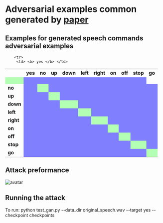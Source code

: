 Adversarial examples common generated by [paper](https://github.com/winterwindwang/SpeechAdvGan)
================================

Examples for generated speech commands adversarial examples 
--------------------------

<style>
	.wrong_cell {
		background-color:  #8080ff
	}
    
    .right_cell {
    	background-color:  #b3ffb3
    }


</style>

<table>
<tr>
<td> </td>
<td><b> yes </b></td> 
<td><b> no </b></td> 
<td><b> up </b></td> 
<td><b> down </b></td> 
<td><b> left </b></td> 
<td><b> right </b></td> 
<td><b> on </b></td> 
<td><b> off </b></td> 
<td><b> stop </b></td> 
<td><b> go </b></td> 

</tr>

<!-- source = yes --> 
		<tr>
		 <td> <b> yes </b> </td>
	
<td class="right_cell"><a href="demo_output/data/yes//6f2f57c1_nohash_0.wav"><img src="https://cdn3.iconfinder.com/data/icons/pretty-office-part-9-shadow-style-2/256/Sound-on.png" width="16px" height="16px" /> </a>   </td>
		
<td class="wrong_cell"><a href="demo_output/result/no/yes/6f2f57c1_nohash_0.wav"><img src="https://cdn3.iconfinder.com/data/icons/pretty-office-part-9-shadow-style-2/256/Sound-on.png" width="16px" height="16px" /> </a>   </td>
		
<td class="wrong_cell"><a href="demo_output/result/up/yes/6f2f57c1_nohash_0.wav"><img src="https://cdn3.iconfinder.com/data/icons/pretty-office-part-9-shadow-style-2/256/Sound-on.png" width="16px" height="16px" /> </a>   </td>
		
<td class="wrong_cell"><a href="demo_output/result/down/yes/6f2f57c1_nohash_0.wav"><img src="https://cdn3.iconfinder.com/data/icons/pretty-office-part-9-shadow-style-2/256/Sound-on.png" width="16px" height="16px" /> </a>   </td>
		
<td class="wrong_cell"><a href="demo_output/result/left/yes/6f2f57c1_nohash_0.wav"><img src="https://cdn3.iconfinder.com/data/icons/pretty-office-part-9-shadow-style-2/256/Sound-on.png" width="16px" height="16px" /> </a>   </td>
		
<td class="wrong_cell"><a href="demo_output/result/right/yes/6f2f57c1_nohash_0.wav"><img src="https://cdn3.iconfinder.com/data/icons/pretty-office-part-9-shadow-style-2/256/Sound-on.png" width="16px" height="16px" /> </a>   </td>
		
<td class="wrong_cell"><a href="demo_output/result/on/yes/6f2f57c1_nohash_0.wav"><img src="https://cdn3.iconfinder.com/data/icons/pretty-office-part-9-shadow-style-2/256/Sound-on.png" width="16px" height="16px" /> </a>   </td>
		
<td class="wrong_cell"><a href="demo_output/result/off/yes/6f2f57c1_nohash_0.wav"><img src="https://cdn3.iconfinder.com/data/icons/pretty-office-part-9-shadow-style-2/256/Sound-on.png" width="16px" height="16px" /> </a>   </td>
		
<td class="wrong_cell"><a href="demo_output/result/stop/yes/6f2f57c1_nohash_0.wav"><img src="https://cdn3.iconfinder.com/data/icons/pretty-office-part-9-shadow-style-2/256/Sound-on.png" width="16px" height="16px" /> </a>   </td>
		
<td class="wrong_cell"><a href="demo_output/result/go/yes/6f2f57c1_nohash_0.wav"><img src="https://cdn3.iconfinder.com/data/icons/pretty-office-part-9-shadow-style-2/256/Sound-on.png" width="16px" height="16px" /> </a>   </td>
		
</tr>
<!-- source = no --> 
		<tr>
		 <td> <b> no </b> </td>
	
<td class="wrong_cell"><a href="demo_output/result/yes/no/9a69672b_nohash_0.wav"><img src="https://cdn3.iconfinder.com/data/icons/pretty-office-part-9-shadow-style-2/256/Sound-on.png" width="16px" height="16px" /> </a>   </td>
		
<td class="right_cell"><a href="demo_output/data/no//9a69672b_nohash_0.wav"><img src="https://cdn3.iconfinder.com/data/icons/pretty-office-part-9-shadow-style-2/256/Sound-on.png" width="16px" height="16px" /> </a>   </td>
		
<td class="wrong_cell"><a href="demo_output/result/up/no/9a69672b_nohash_0.wav"><img src="https://cdn3.iconfinder.com/data/icons/pretty-office-part-9-shadow-style-2/256/Sound-on.png" width="16px" height="16px" /> </a>   </td>
		
<td class="wrong_cell"><a href="demo_output/result/down/no/9a69672b_nohash_0.wav"><img src="https://cdn3.iconfinder.com/data/icons/pretty-office-part-9-shadow-style-2/256/Sound-on.png" width="16px" height="16px" /> </a>   </td>
		
<td class="wrong_cell"><a href="demo_output/result/left/no/9a69672b_nohash_0.wav"><img src="https://cdn3.iconfinder.com/data/icons/pretty-office-part-9-shadow-style-2/256/Sound-on.png" width="16px" height="16px" /> </a>   </td>
		
<td class="wrong_cell"><a href="demo_output/result/right/no/9a69672b_nohash_0.wav"><img src="https://cdn3.iconfinder.com/data/icons/pretty-office-part-9-shadow-style-2/256/Sound-on.png" width="16px" height="16px" /> </a>   </td>
		
<td class="wrong_cell"><a href="demo_output/result/on/no/9a69672b_nohash_0.wav"><img src="https://cdn3.iconfinder.com/data/icons/pretty-office-part-9-shadow-style-2/256/Sound-on.png" width="16px" height="16px" /> </a>   </td>
		
<td class="wrong_cell"><a href="demo_output/result/off/no/9a69672b_nohash_0.wav"><img src="https://cdn3.iconfinder.com/data/icons/pretty-office-part-9-shadow-style-2/256/Sound-on.png" width="16px" height="16px" /> </a>   </td>
		
<td class="wrong_cell"><a href="demo_output/result/stop/no/9a69672b_nohash_0.wav"><img src="https://cdn3.iconfinder.com/data/icons/pretty-office-part-9-shadow-style-2/256/Sound-on.png" width="16px" height="16px" /> </a>   </td>
		
<td class="wrong_cell"><a href="demo_output/result/go/no/9a69672b_nohash_0.wav"><img src="https://cdn3.iconfinder.com/data/icons/pretty-office-part-9-shadow-style-2/256/Sound-on.png" width="16px" height="16px" /> </a>   </td>
		
</tr>
<!-- source = up --> 
		<tr>
		 <td> <b> up </b> </td>
	
<td class="wrong_cell"><a href="demo_output/result/yes/up/653a48f5_nohash_0.wav"><img src="https://cdn3.iconfinder.com/data/icons/pretty-office-part-9-shadow-style-2/256/Sound-on.png" width="16px" height="16px" /> </a>   </td>
		
<td class="wrong_cell"><a href="demo_output/result/no/up/653a48f5_nohash_0.wav"><img src="https://cdn3.iconfinder.com/data/icons/pretty-office-part-9-shadow-style-2/256/Sound-on.png" width="16px" height="16px" /> </a>   </td>
		
<td class="right_cell"><a href="demo_output/data/up//653a48f5_nohash_0.wav"><img src="https://cdn3.iconfinder.com/data/icons/pretty-office-part-9-shadow-style-2/256/Sound-on.png" width="16px" height="16px" /> </a>   </td>
		
<td class="wrong_cell"><a href="demo_output/result/down/up/653a48f5_nohash_0.wav"><img src="https://cdn3.iconfinder.com/data/icons/pretty-office-part-9-shadow-style-2/256/Sound-on.png" width="16px" height="16px" /> </a>   </td>
		
<td class="wrong_cell"><a href="demo_output/result/left/up/653a48f5_nohash_0.wav"><img src="https://cdn3.iconfinder.com/data/icons/pretty-office-part-9-shadow-style-2/256/Sound-on.png" width="16px" height="16px" /> </a>   </td>
		
<td class="wrong_cell"><a href="demo_output/result/right/up/653a48f5_nohash_0.wav"><img src="https://cdn3.iconfinder.com/data/icons/pretty-office-part-9-shadow-style-2/256/Sound-on.png" width="16px" height="16px" /> </a>   </td>
		
<td class="wrong_cell"><a href="demo_output/result/on/up/653a48f5_nohash_0.wav"><img src="https://cdn3.iconfinder.com/data/icons/pretty-office-part-9-shadow-style-2/256/Sound-on.png" width="16px" height="16px" /> </a>   </td>
		
<td class="wrong_cell"><a href="demo_output/result/off/up/653a48f5_nohash_0.wav"><img src="https://cdn3.iconfinder.com/data/icons/pretty-office-part-9-shadow-style-2/256/Sound-on.png" width="16px" height="16px" /> </a>   </td>
		
<td class="wrong_cell"><a href="demo_output/result/stop/up/653a48f5_nohash_0.wav"><img src="https://cdn3.iconfinder.com/data/icons/pretty-office-part-9-shadow-style-2/256/Sound-on.png" width="16px" height="16px" /> </a>   </td>
		
<td class="wrong_cell"><a href="demo_output/result/go/up/653a48f5_nohash_0.wav"><img src="https://cdn3.iconfinder.com/data/icons/pretty-office-part-9-shadow-style-2/256/Sound-on.png" width="16px" height="16px" /> </a>   </td>
		
</tr>
<!-- source = down --> 
		<tr>
		 <td> <b> down </b> </td>
	
<td class="wrong_cell"><a href="demo_output/result/yes/down/5f814c23_nohash_0.wav"><img src="https://cdn3.iconfinder.com/data/icons/pretty-office-part-9-shadow-style-2/256/Sound-on.png" width="16px" height="16px" /> </a>   </td>
		
<td class="wrong_cell"><a href="demo_output/result/no/down/5f814c23_nohash_0.wav"><img src="https://cdn3.iconfinder.com/data/icons/pretty-office-part-9-shadow-style-2/256/Sound-on.png" width="16px" height="16px" /> </a>   </td>
		
<td class="wrong_cell"><a href="demo_output/result/up/down/5f814c23_nohash_0.wav"><img src="https://cdn3.iconfinder.com/data/icons/pretty-office-part-9-shadow-style-2/256/Sound-on.png" width="16px" height="16px" /> </a>   </td>
		
<td class="right_cell"><a href="demo_output/data/down//5f814c23_nohash_0.wav"><img src="https://cdn3.iconfinder.com/data/icons/pretty-office-part-9-shadow-style-2/256/Sound-on.png" width="16px" height="16px" /> </a>   </td>
		
<td class="wrong_cell"><a href="demo_output/result/left/down/5f814c23_nohash_0.wav"><img src="https://cdn3.iconfinder.com/data/icons/pretty-office-part-9-shadow-style-2/256/Sound-on.png" width="16px" height="16px" /> </a>   </td>
		
<td class="wrong_cell"><a href="demo_output/result/right/down/5f814c23_nohash_0.wav"><img src="https://cdn3.iconfinder.com/data/icons/pretty-office-part-9-shadow-style-2/256/Sound-on.png" width="16px" height="16px" /> </a>   </td>
		
<td class="wrong_cell"><a href="demo_output/result/on/down/5f814c23_nohash_0.wav"><img src="https://cdn3.iconfinder.com/data/icons/pretty-office-part-9-shadow-style-2/256/Sound-on.png" width="16px" height="16px" /> </a>   </td>
		
<td class="wrong_cell"><a href="demo_output/result/off/down/5f814c23_nohash_0.wav"><img src="https://cdn3.iconfinder.com/data/icons/pretty-office-part-9-shadow-style-2/256/Sound-on.png" width="16px" height="16px" /> </a>   </td>
		
<td class="wrong_cell"><a href="demo_output/result/stop/down/5f814c23_nohash_0.wav"><img src="https://cdn3.iconfinder.com/data/icons/pretty-office-part-9-shadow-style-2/256/Sound-on.png" width="16px" height="16px" /> </a>   </td>
		
<td class="wrong_cell"><a href="demo_output/result/go/down/5f814c23_nohash_0.wav"><img src="https://cdn3.iconfinder.com/data/icons/pretty-office-part-9-shadow-style-2/256/Sound-on.png" width="16px" height="16px" /> </a>   </td>
		
</tr>
<!-- source = left --> 
		<tr>
		 <td> <b> left </b> </td>
	
<td class="wrong_cell"><a href="demo_output/result/yes/left/4c841771_nohash_0.wav"><img src="https://cdn3.iconfinder.com/data/icons/pretty-office-part-9-shadow-style-2/256/Sound-on.png" width="16px" height="16px" /> </a>   </td>
		
<td class="wrong_cell"><a href="demo_output/result/no/left/4c841771_nohash_0.wav"><img src="https://cdn3.iconfinder.com/data/icons/pretty-office-part-9-shadow-style-2/256/Sound-on.png" width="16px" height="16px" /> </a>   </td>
		
<td class="wrong_cell"><a href="demo_output/result/up/left/4c841771_nohash_0.wav"><img src="https://cdn3.iconfinder.com/data/icons/pretty-office-part-9-shadow-style-2/256/Sound-on.png" width="16px" height="16px" /> </a>   </td>
		
<td class="wrong_cell"><a href="demo_output/result/down/left/4c841771_nohash_0.wav"><img src="https://cdn3.iconfinder.com/data/icons/pretty-office-part-9-shadow-style-2/256/Sound-on.png" width="16px" height="16px" /> </a>   </td>
		
<td class="right_cell"><a href="demo_output/data/left//4c841771_nohash_0.wav"><img src="https://cdn3.iconfinder.com/data/icons/pretty-office-part-9-shadow-style-2/256/Sound-on.png" width="16px" height="16px" /> </a>   </td>
		
<td class="wrong_cell"><a href="demo_output/result/right/left/4c841771_nohash_0.wav"><img src="https://cdn3.iconfinder.com/data/icons/pretty-office-part-9-shadow-style-2/256/Sound-on.png" width="16px" height="16px" /> </a>   </td>
		
<td class="wrong_cell"><a href="demo_output/result/on/left/4c841771_nohash_0.wav"><img src="https://cdn3.iconfinder.com/data/icons/pretty-office-part-9-shadow-style-2/256/Sound-on.png" width="16px" height="16px" /> </a>   </td>
		
<td class="wrong_cell"><a href="demo_output/result/off/left/4c841771_nohash_0.wav"><img src="https://cdn3.iconfinder.com/data/icons/pretty-office-part-9-shadow-style-2/256/Sound-on.png" width="16px" height="16px" /> </a>   </td>
		
<td class="wrong_cell"><a href="demo_output/result/stop/left/4c841771_nohash_0.wav"><img src="https://cdn3.iconfinder.com/data/icons/pretty-office-part-9-shadow-style-2/256/Sound-on.png" width="16px" height="16px" /> </a>   </td>
		
<td class="wrong_cell"><a href="demo_output/result/go/left/4c841771_nohash_0.wav"><img src="https://cdn3.iconfinder.com/data/icons/pretty-office-part-9-shadow-style-2/256/Sound-on.png" width="16px" height="16px" /> </a>   </td>
		
</tr>
<!-- source = right --> 
		<tr>
		 <td> <b> right </b> </td>
	
<td class="wrong_cell"><a href="demo_output/result/yes/right/9a7c1f83_nohash_0.wav"><img src="https://cdn3.iconfinder.com/data/icons/pretty-office-part-9-shadow-style-2/256/Sound-on.png" width="16px" height="16px" /> </a>   </td>
		
<td class="wrong_cell"><a href="demo_output/result/no/right/9a7c1f83_nohash_0.wav"><img src="https://cdn3.iconfinder.com/data/icons/pretty-office-part-9-shadow-style-2/256/Sound-on.png" width="16px" height="16px" /> </a>   </td>
		
<td class="wrong_cell"><a href="demo_output/result/up/right/9a7c1f83_nohash_0.wav"><img src="https://cdn3.iconfinder.com/data/icons/pretty-office-part-9-shadow-style-2/256/Sound-on.png" width="16px" height="16px" /> </a>   </td>
		
<td class="wrong_cell"><a href="demo_output/result/down/right/9a7c1f83_nohash_0.wav"><img src="https://cdn3.iconfinder.com/data/icons/pretty-office-part-9-shadow-style-2/256/Sound-on.png" width="16px" height="16px" /> </a>   </td>
		
<td class="wrong_cell"><a href="demo_output/result/left/right/9a7c1f83_nohash_0.wav"><img src="https://cdn3.iconfinder.com/data/icons/pretty-office-part-9-shadow-style-2/256/Sound-on.png" width="16px" height="16px" /> </a>   </td>
		
<td class="right_cell"><a href="demo_output/data/right//9a7c1f83_nohash_0.wav"><img src="https://cdn3.iconfinder.com/data/icons/pretty-office-part-9-shadow-style-2/256/Sound-on.png" width="16px" height="16px" /> </a>   </td>
		
<td class="wrong_cell"><a href="demo_output/result/on/right/9a7c1f83_nohash_0.wav"><img src="https://cdn3.iconfinder.com/data/icons/pretty-office-part-9-shadow-style-2/256/Sound-on.png" width="16px" height="16px" /> </a>   </td>
		
<td class="wrong_cell"><a href="demo_output/result/off/right/9a7c1f83_nohash_0.wav"><img src="https://cdn3.iconfinder.com/data/icons/pretty-office-part-9-shadow-style-2/256/Sound-on.png" width="16px" height="16px" /> </a>   </td>
		
<td class="wrong_cell"><a href="demo_output/result/stop/right/9a7c1f83_nohash_0.wav"><img src="https://cdn3.iconfinder.com/data/icons/pretty-office-part-9-shadow-style-2/256/Sound-on.png" width="16px" height="16px" /> </a>   </td>
		
<td class="wrong_cell"><a href="demo_output/result/go/right/9a7c1f83_nohash_0.wav"><img src="https://cdn3.iconfinder.com/data/icons/pretty-office-part-9-shadow-style-2/256/Sound-on.png" width="16px" height="16px" /> </a>   </td>
		
</tr>
<!-- source = on --> 
		<tr>
		 <td> <b> on </b> </td>
	
<td class="wrong_cell"><a href="demo_output/result/yes/on/2c6d3924_nohash_0.wav"><img src="https://cdn3.iconfinder.com/data/icons/pretty-office-part-9-shadow-style-2/256/Sound-on.png" width="16px" height="16px" /> </a>   </td>
		
<td class="wrong_cell"><a href="demo_output/result/no/on/2c6d3924_nohash_0.wav"><img src="https://cdn3.iconfinder.com/data/icons/pretty-office-part-9-shadow-style-2/256/Sound-on.png" width="16px" height="16px" /> </a>   </td>
		
<td class="wrong_cell"><a href="demo_output/result/up/on/2c6d3924_nohash_0.wav"><img src="https://cdn3.iconfinder.com/data/icons/pretty-office-part-9-shadow-style-2/256/Sound-on.png" width="16px" height="16px" /> </a>   </td>
		
<td class="wrong_cell"><a href="demo_output/result/down/on/2c6d3924_nohash_0.wav"><img src="https://cdn3.iconfinder.com/data/icons/pretty-office-part-9-shadow-style-2/256/Sound-on.png" width="16px" height="16px" /> </a>   </td>
		
<td class="wrong_cell"><a href="demo_output/result/left/on/2c6d3924_nohash_0.wav"><img src="https://cdn3.iconfinder.com/data/icons/pretty-office-part-9-shadow-style-2/256/Sound-on.png" width="16px" height="16px" /> </a>   </td>
		
<td class="wrong_cell"><a href="demo_output/result/right/on/2c6d3924_nohash_0.wav"><img src="https://cdn3.iconfinder.com/data/icons/pretty-office-part-9-shadow-style-2/256/Sound-on.png" width="16px" height="16px" /> </a>   </td>
		
<td class="right_cell"><a href="demo_output/data/on//2c6d3924_nohash_0.wav"><img src="https://cdn3.iconfinder.com/data/icons/pretty-office-part-9-shadow-style-2/256/Sound-on.png" width="16px" height="16px" /> </a>   </td>
		
<td class="wrong_cell"><a href="demo_output/result/off/on/2c6d3924_nohash_0.wav"><img src="https://cdn3.iconfinder.com/data/icons/pretty-office-part-9-shadow-style-2/256/Sound-on.png" width="16px" height="16px" /> </a>   </td>
		
<td class="wrong_cell"><a href="demo_output/result/stop/on/2c6d3924_nohash_0.wav"><img src="https://cdn3.iconfinder.com/data/icons/pretty-office-part-9-shadow-style-2/256/Sound-on.png" width="16px" height="16px" /> </a>   </td>
		
<td class="wrong_cell"><a href="demo_output/result/go/on/2c6d3924_nohash_0.wav"><img src="https://cdn3.iconfinder.com/data/icons/pretty-office-part-9-shadow-style-2/256/Sound-on.png" width="16px" height="16px" /> </a>   </td>
		
</tr>
<!-- source = off --> 
		<tr>
		 <td> <b> off </b> </td>
	
<td class="wrong_cell"><a href="demo_output/result/yes/off/3efef882_nohash_0.wav"><img src="https://cdn3.iconfinder.com/data/icons/pretty-office-part-9-shadow-style-2/256/Sound-on.png" width="16px" height="16px" /> </a>   </td>
		
<td class="wrong_cell"><a href="demo_output/result/no/off/3efef882_nohash_0.wav"><img src="https://cdn3.iconfinder.com/data/icons/pretty-office-part-9-shadow-style-2/256/Sound-on.png" width="16px" height="16px" /> </a>   </td>
		
<td class="wrong_cell"><a href="demo_output/result/up/off/3efef882_nohash_0.wav"><img src="https://cdn3.iconfinder.com/data/icons/pretty-office-part-9-shadow-style-2/256/Sound-on.png" width="16px" height="16px" /> </a>   </td>
		
<td class="wrong_cell"><a href="demo_output/result/down/off/3efef882_nohash_0.wav"><img src="https://cdn3.iconfinder.com/data/icons/pretty-office-part-9-shadow-style-2/256/Sound-on.png" width="16px" height="16px" /> </a>   </td>
		
<td class="wrong_cell"><a href="demo_output/result/left/off/3efef882_nohash_0.wav"><img src="https://cdn3.iconfinder.com/data/icons/pretty-office-part-9-shadow-style-2/256/Sound-on.png" width="16px" height="16px" /> </a>   </td>
		
<td class="wrong_cell"><a href="demo_output/result/right/off/3efef882_nohash_0.wav"><img src="https://cdn3.iconfinder.com/data/icons/pretty-office-part-9-shadow-style-2/256/Sound-on.png" width="16px" height="16px" /> </a>   </td>
		
<td class="wrong_cell"><a href="demo_output/result/on/off/3efef882_nohash_0.wav"><img src="https://cdn3.iconfinder.com/data/icons/pretty-office-part-9-shadow-style-2/256/Sound-on.png" width="16px" height="16px" /> </a>   </td>
		
<td class="right_cell"><a href="demo_output/data/off//3efef882_nohash_0.wav"><img src="https://cdn3.iconfinder.com/data/icons/pretty-office-part-9-shadow-style-2/256/Sound-on.png" width="16px" height="16px" /> </a>   </td>
		
<td class="wrong_cell"><a href="demo_output/result/stop/off/3efef882_nohash_0.wav"><img src="https://cdn3.iconfinder.com/data/icons/pretty-office-part-9-shadow-style-2/256/Sound-on.png" width="16px" height="16px" /> </a>   </td>
		
<td class="wrong_cell"><a href="demo_output/result/go/off/3efef882_nohash_0.wav"><img src="https://cdn3.iconfinder.com/data/icons/pretty-office-part-9-shadow-style-2/256/Sound-on.png" width="16px" height="16px" /> </a>   </td>
		
</tr>
<!-- source = stop --> 
		<tr>
		 <td> <b> stop </b> </td>
	
<td class="wrong_cell"><a href="demo_output/result/yes/stop/1fe4c891_nohash_0.wav"><img src="https://cdn3.iconfinder.com/data/icons/pretty-office-part-9-shadow-style-2/256/Sound-on.png" width="16px" height="16px" /> </a>   </td>
		
<td class="wrong_cell"><a href="demo_output/result/no/stop/1fe4c891_nohash_0.wav"><img src="https://cdn3.iconfinder.com/data/icons/pretty-office-part-9-shadow-style-2/256/Sound-on.png" width="16px" height="16px" /> </a>   </td>
		
<td class="wrong_cell"><a href="demo_output/result/up/stop/1fe4c891_nohash_0.wav"><img src="https://cdn3.iconfinder.com/data/icons/pretty-office-part-9-shadow-style-2/256/Sound-on.png" width="16px" height="16px" /> </a>   </td>
		
<td class="wrong_cell"><a href="demo_output/result/down/stop/1fe4c891_nohash_0.wav"><img src="https://cdn3.iconfinder.com/data/icons/pretty-office-part-9-shadow-style-2/256/Sound-on.png" width="16px" height="16px" /> </a>   </td>
		
<td class="wrong_cell"><a href="demo_output/result/left/stop/1fe4c891_nohash_0.wav"><img src="https://cdn3.iconfinder.com/data/icons/pretty-office-part-9-shadow-style-2/256/Sound-on.png" width="16px" height="16px" /> </a>   </td>
		
<td class="wrong_cell"><a href="demo_output/result/right/stop/1fe4c891_nohash_0.wav"><img src="https://cdn3.iconfinder.com/data/icons/pretty-office-part-9-shadow-style-2/256/Sound-on.png" width="16px" height="16px" /> </a>   </td>
		
<td class="wrong_cell"><a href="demo_output/result/on/stop/1fe4c891_nohash_0.wav"><img src="https://cdn3.iconfinder.com/data/icons/pretty-office-part-9-shadow-style-2/256/Sound-on.png" width="16px" height="16px" /> </a>   </td>
		
<td class="wrong_cell"><a href="demo_output/result/off/stop/1fe4c891_nohash_0.wav"><img src="https://cdn3.iconfinder.com/data/icons/pretty-office-part-9-shadow-style-2/256/Sound-on.png" width="16px" height="16px" /> </a>   </td>
		
<td class="right_cell"><a href="demo_output/data/stop//1fe4c891_nohash_0.wav"><img src="https://cdn3.iconfinder.com/data/icons/pretty-office-part-9-shadow-style-2/256/Sound-on.png" width="16px" height="16px" /> </a>   </td>
		
<td class="wrong_cell"><a href="demo_output/result/go/stop/1fe4c891_nohash_0.wav"><img src="https://cdn3.iconfinder.com/data/icons/pretty-office-part-9-shadow-style-2/256/Sound-on.png" width="16px" height="16px" /> </a>   </td>
		
</tr>
<!-- source = go --> 
		<tr>
		 <td> <b> go </b> </td>
	
<td class="wrong_cell"><a href="demo_output/result/yes/go/5ff3f9a1_nohash_0.wav"><img src="https://cdn3.iconfinder.com/data/icons/pretty-office-part-9-shadow-style-2/256/Sound-on.png" width="16px" height="16px" /> </a>   </td>
		
<td class="wrong_cell"><a href="demo_output/result/no/go/5ff3f9a1_nohash_0.wav"><img src="https://cdn3.iconfinder.com/data/icons/pretty-office-part-9-shadow-style-2/256/Sound-on.png" width="16px" height="16px" /> </a>   </td>
		
<td class="wrong_cell"><a href="demo_output/result/up/go/5ff3f9a1_nohash_0.wav"><img src="https://cdn3.iconfinder.com/data/icons/pretty-office-part-9-shadow-style-2/256/Sound-on.png" width="16px" height="16px" /> </a>   </td>
		
<td class="wrong_cell"><a href="demo_output/result/down/go/5ff3f9a1_nohash_0.wav"><img src="https://cdn3.iconfinder.com/data/icons/pretty-office-part-9-shadow-style-2/256/Sound-on.png" width="16px" height="16px" /> </a>   </td>
		
<td class="wrong_cell"><a href="demo_output/result/left/go/5ff3f9a1_nohash_0.wav"><img src="https://cdn3.iconfinder.com/data/icons/pretty-office-part-9-shadow-style-2/256/Sound-on.png" width="16px" height="16px" /> </a>   </td>
		
<td class="wrong_cell"><a href="demo_output/result/right/go/5ff3f9a1_nohash_0.wav"><img src="https://cdn3.iconfinder.com/data/icons/pretty-office-part-9-shadow-style-2/256/Sound-on.png" width="16px" height="16px" /> </a>   </td>
		
<td class="wrong_cell"><a href="demo_output/result/on/go/5ff3f9a1_nohash_0.wav"><img src="https://cdn3.iconfinder.com/data/icons/pretty-office-part-9-shadow-style-2/256/Sound-on.png" width="16px" height="16px" /> </a>   </td>
		
<td class="wrong_cell"><a href="demo_output/result/off/go/5ff3f9a1_nohash_0.wav"><img src="https://cdn3.iconfinder.com/data/icons/pretty-office-part-9-shadow-style-2/256/Sound-on.png" width="16px" height="16px" /> </a>   </td>
		
<td class="wrong_cell"><a href="demo_output/result/stop/go/5ff3f9a1_nohash_0.wav"><img src="https://cdn3.iconfinder.com/data/icons/pretty-office-part-9-shadow-style-2/256/Sound-on.png" width="16px" height="16px" /> </a>   </td>
		
<td class="right_cell"><a href="demo_output/data/go//5ff3f9a1_nohash_0.wav"><img src="https://cdn3.iconfinder.com/data/icons/pretty-office-part-9-shadow-style-2/256/Sound-on.png" width="16px" height="16px" /> </a>   </td>
		
</tr>

</table>

Attack preformance
--------------------------

![avatar](https://github.com/winterwindwang/SpeechAdvGan/blob/gh-pages/figures/wideresnet_heatmap?raw=true)

Running the attack
------------------
To run:
	python test_gan.py --data_dir original_speech.wav --target yes --checkpoint checkpoints


